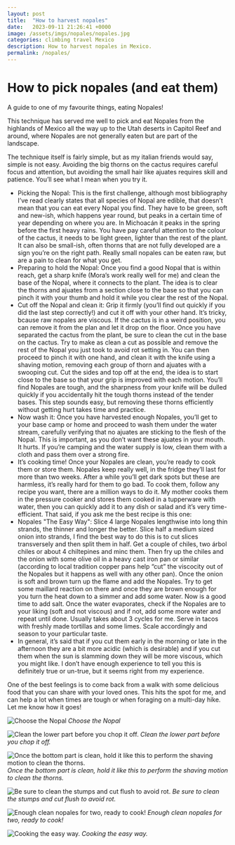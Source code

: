 ```yaml
---
layout: post
title:  "How to harvest nopales"
date:   2023-09-11 21:26:41 +0000
image: /assets/imgs/nopales/nopales.jpg
categories: climbing travel Mexico
description: How to harvest nopales in Mexico.
permalink: /nopales/
---
```


# How to pick nopales (and eat them)

A guide to one of my favourite things, eating Nopales!

This technique has served me well to pick and eat Nopales from the highlands of Mexico all the way up to the Utah deserts in Capitol Reef and around, where Nopales are not generally eaten but are part of the landscape.

The technique itself is fairly simple, but as my italian friends would say, simple is not easy. Avoiding the big thorns on the cactus requires careful focus and attention, but avoiding the small hair like ajuates requires skill and patience. You’ll see what I mean when you try it.

- Picking the Nopal: This is the first challenge, although most bibliography I’ve read clearly states that all species of Nopal are edible, that doesn’t mean that you can eat every Nopal you find. They have to be green, soft and new-ish, which happens year round, but peaks in a certain time of year depending on where you are. In Michoacán it peaks in the spring before the first heavy rains. You have pay careful attention to the colour of the cactus, it needs to be light green, lighter than the rest of the plant. It can also be small-ish, often thorns that are not fully developed are a sign you’re on the right path. Really small nopales can be eaten raw, but are a pain to clean for what you get.
- Preparing to hold the Nopal: Once you find a good Nopal that is within reach, get a sharp knife (Mora’s work really well for me) and clean the base of the Nopal, where it connects to the plant. The idea is to clear the thorns and ajuates from a section close to the base so that you can pinch it with your thumb and hold it while you clear the rest of the Nopal.
- Cut off the Nopal and clean it: Grip it firmly (you’ll find out quickly if you did the last step correctly!) and cut it off with your other hand. It’s tricky, bcause raw nopales are viscous. If the cactus is in a weird position, you can remove it from the plan and let it drop on the floor. Once you have separated the cactus from the plant, be sure to clean the cut in the base on the cactus. Try to make as clean a cut as possible and remove the rest of the Nopal you just took to avoid rot setting in. You can then proceed to pinch it with one hand, and clean it with the knife using a shaving motion, removing each group of thorn and ajuates with a swooping cut. Cut the sides and top off at the end, the idea is to start close to the base so that your grip is improved with each motion. You’ll find Nopales are tough, and the sharpness from your knife will be dulled quickly if you accidentally hit the tough thorns instead of the tender bases. This step sounds easy, but removing these thorns efficiently without getting hurt takes time and practice.
- Now wash it: Once you have harvested enough Nopales, you’ll get to your base camp or home and proceed to wash them under the water stream, carefully verifying that no ajuates are sticking to the flesh of the Nopal. This is important, as you don’t want these ajuates in your mouth. It hurts. If you’re camping and the water supply is low, clean them with a cloth and pass them over a strong fire.
- It’s cooking time! Once your Nopales are clean, you’re ready to cook them or store them. Nopales keep really well, in the fridge they’ll last for more than two weeks. After a while you’ll get dark spots but these are harmless, it’s really hard for them to go bad. To cook them, follow any recipe you want, there are a million ways to do it. My mother cooks them in the pressure cooker and stores them cooked in a tupperware with water, then you can quickly add it to any dish or salad and it’s very time-efficient. That said, if you ask me the best recipe is this one:
- Nopales "The Easy Way": Slice 4 large Nopales lengthwise into long thin strands, the thinner and longer the better. Slice half a medium sized onion into strands, I find the best way to do this is to cut slices transversely and then split them in half. Get a couple of chiles, two árbol chiles or about 4 chiltepines and minc them. Then fry up the chiles and the onion with some olive oil in a heavy cast iron pan or similar (according to local tradition copper pans help “cut” the viscocity out of the Nopales but it happens as well with any other pan). Once the onion is soft and brown turn up the flame and add the Nopales. Try to get some maillard reaction on there and once they are brown enough for you turn the heat down to a simmer and add some water. Now is a good time to add salt. Once the water evaporates, check if the Nopales are to your liking (soft and not viscous) and if not, add some more water and repeat until done. Usually takes about 3 cycles for me. Serve in tacos with freshly made tortillas and some limes. Scale accordingly and season to your particular taste.
- In general, it’s said that if you cut them early in the morning or late in the afternoon they are a bit more acidic (which is desirable) and if you cut them when the sun is slamming down they will be more viscous, which you might like. I don’t have enough experience to tell you this is definitely true or un-true, but it seems right from my experience. 

One of the best feelings is to come back from a walk with some delicious food that you can share with your loved ones. This hits the spot for me, and can help a lot when times are tough or when foraging on a multi-day hike. Let me know how it goes!

![Choose the Nopal](/assets/imgs/nopales/ChooseWisely.jpg)
*Choose the Nopal*

![Clean the lower part before you chop it off.](/assets/imgs/nomapes/BeforeYouCut.jpg)
*Clean the lower part before you chop it off.*

![Once the bottom part is clean, hold it like this to perform the shaving motion to clean the thorns.](/assets/imgs/nopales/CleanTheCactus.jpg)
*Once the bottom part is clean, hold it like this to perform the shaving motion to clean the thorns.*

![Be sure to clean the stumps and cut flush to avoid rot.](/assets/imgs/nopales/CleanStump.jpg)
*Be sure to clean the stumps and cut flush to avoid rot.*

![Enough clean nopales for two, ready to cook!](/assets/imgs/nopales/CleanNopales.jpg)
*Enough clean nopales for two, ready to cook!*

![Cooking the easy way.](/assets/imgs/nopales/AfterADay.jpg)
*Cooking the easy way.*
